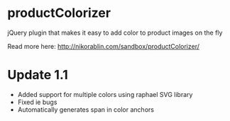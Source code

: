 productColorizer
================

jQuery plugin that makes it easy to add color to product images on the fly

Read more here:
http://nikorablin.com/sandbox/productColorizer/

Update 1.1
================

+ Added support for multiple colors using raphael SVG library
+ Fixed ie bugs
+ Automatically generates span in color anchors
